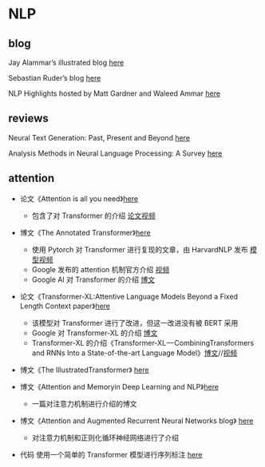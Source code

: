 # NLP

## blog

Jay Alammar’s illustrated blog
[here](http://jalammar.github.io/)

Sebastian Ruder’s blog
[here](http://ruder.io/)

NLP Highlights hosted by Matt Gardner and Waleed Ammar
[here](https://podcasts.apple.com/us/podcast/nlp-highlights/id1235937471)


## reviews
Neural Text Generation: Past, Present and Beyond
[here](https://arxiv.org/pdf/1803.07133.pdf)

Analysis Methods in Neural Language Processing: A Survey
[here](https://arxiv.org/pdf/1812.08951.pdf)


## attention
* 论文《Attention is all you need》[here](https://papers.nips.cc/paper/7181-attention-is-all-you-need.pdf)
	* 包含了对 Transformer 的介绍 [论文视频](https://www.youtube.com/watch?v=iDulhoQ2pro)

* 博文《The Annotated Transformer》[here](http://nlp.seas.harvard.edu/2018/04/03/attention.html)
	* 使用 Pytorch 对 Transformer 进行复现的文章，由 HarvardNLP 发布 [模型视频](https://www.youtube.com/watch?v=rBCqOTEfxvg)
	* Google 发布的 attention 机制官方介绍 [视频](https://www.youtube.com/watch?v=rBCqOTEfxvg)
	* Google AI 对 Transformer 的介绍 [博文](https://ai.googleblog.com/2017/08/transformer-novel-neural-network.html)

* 论文《Transformer-XL:Attentive Language Models Beyond a Fixed Length Context paper》[here](https://arxiv.org/pdf/1901.02860.pdf)
	* 该模型对 Transformer 进行了改进，但这一改进没有被 BERT 采用
	* Google 对 Transformer-XL 的介绍 [博文](https://ai.googleblog.com/2019/01/transformer-xl-unleashing-potential-of.html)
	* Transformer-XL 的介绍《Transformer-XL — CombiningTransformers and RNNs Into a State-of-the-art Language Model》[博文](https://www.lyrn.ai/2019/01/16/transformer-xl-sota-language-model/)//[视频](https://www.youtube.com/watch?v=cXZ9YBqH3m0)
	
* 博文《The IllustratedTransformer》
[here](http://jalammar.github.io/illustrated-transformer/)

* 博文《Attention and Memoryin Deep Learning and NLP》[here](http://www.wildml.com/2016/01/attention-and-memory-in-deep-learning-and-nlp/)
	* 一篇对注意力机制进行介绍的博文

* 博文《Attention and Augmented Recurrent Neural Networks blog》 [here](https://distill.pub/2016/augmented-rnns/)
	* 对注意力机制和正则化循环神经网络进行了介绍

* 代码 使用一个简单的 Transformer 模型进行序列标注 [here](https://medium.com/@kolloldas/building-the-mighty-transformer-for-sequence-tagging-in-pytorch-part-i-a1815655cd8) 

